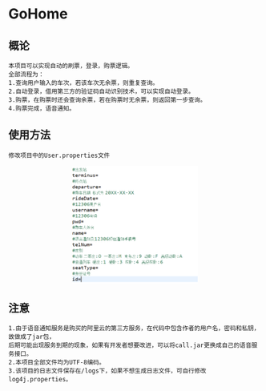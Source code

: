 # GoHome
## 概论
    本项目可以实现自动的刷票，登录，购票逻辑。
    全部流程为：
    1.查询用户输入的车次，若该车次无余票，则重复查询。
    2.自动登录，借用第三方的验证码自动识别技术，可以实现自动登录。
    3.购票，在购票时还会查询余票，若在购票时无余票，则返回第一步查询。
    4.购票完成，语音通知。
## 使用方法
    修改项目中的User.properties文件
 <div align=center><img width="50%" height="50%" src="img/user.png"/></div>
 
## 注意
    1.由于语音通知服务是购买的阿里云的第三方服务，在代码中包含作者的用户名，密码和私钥，故做成了jar包，
    后期可能出现服务到期的现象，如果有开发者想要改进，可以将call.jar更换成自己的语音服务接口。
    2.本项目全部文件均为UTF-8编码。
    3.该项目的日志文件保存在/logs下，如果不想生成日志文件，可自行修改log4j.properties。
